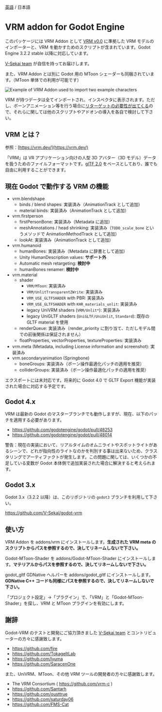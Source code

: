 [英語](README.md) / 日本語

# VRM addon for Godot Engine

このパッケージには VRM Addon として [VRM v0.0](https://github.com/vrm-c/vrm-specification/tree/master/specification/0.0) に準拠した VRM モデルのインポーターと、VRM を動かすためのスクリプトが含まれています。Godot Engine 3.2.2 stable 以降に対応しています。

[V-Sekai team](https://v-sekai.org/about) が自信を持ってお届けします。

また、VRM Addon とは別に Godot 用の MToon シェーダーも同梱されています。（MToon 単体での利用が可能です）

![Example of VRM Addon used to import two example characters](vrm_samples/screenshot/vrm_sample_screenshot.png)


VRM が持つデータは全てインポートされ、インスペクタに表示されます。ただし、ボーンアニメーション等を行う場合に[リターゲットの必要性が出てくる](https://qiita.com/TokageItLab/items/e5880123a9f508b2769d)ので、それらに関しては他のスクリプトやアドオンの導入を各自で検討して下さい。

## VRM とは？

参照：[https://vrm.dev/](https://vrm.dev/)

「VRM」は VR アプリケーション向けの人型 3D アバター（3D モデル）データを扱うためのファイルフォーマットです。[glTF 2.0](https://www.khronos.org/gltf/) をベースとしており、誰でも自由に利用することができます。

## 現在 Godot で動作する VRM の機能

* vrm.blendshape
  * binds / blend shapes: 実装済み（AnimationTrack として追加）
  * material binds: 実装済み（AnimationTrack として追加）
* vrm.firstperson
  * firstPersonBone: 実装済み（Metadata に追加）
  * meshAnnotations / head shrinking: 実装済み（`TODO_scale_bone` というメソッドで AnimationMethodTrack として追加）
  * lookAt: 実装済み（AnimationTrack として追加）
* vrm.humanoid
  * humanBones: 実装済み（Metadata に辞書として追加）
  * Unity HumanDescription values: **サポート外**
  * Automatic mesh retargeting: **検討中**
  * humanBones renamer: **検討中**
* vrm.material
  * shader
    * `VRM/MToon`: 実装済み
    * `VRM/UnlitTransparentZWrite`: 実装済み
    * `VRM_USE_GLTFSHADER` with PBR: 実装済み
    * `VRM_USE_GLTFSHADER` with `KHR_materials_unlit`: 実装済み
    * legacy UniVRM shaders (`VRM/Unlit*`): 実装済み
    * legacy UniGLTF shaders (`UniGLTF/UniUnlit`, `Standard`): 既存の GLTF material を使用
  * renderQueue: 実装済み（render_priority に割り当て、ただしモデル間での前後関係は保証されません）
  * floatProperties, vectorProperties, textureProperties: 実装済み
* vrm.meta (Metadata, including License information and screenshot): 実装済み
* vrm.secondaryanimation (Springbone)
  * boneGroups: 実装済み（ボーン操作最適化パッチの適用を推奨）
  * colliderGroups: 実装済み（ボーン操作最適化パッチの適用を推奨）

エクスポートには未対応です。将来的に Godot 4.0 で GLTF Export 機能が実装された場合に対応する予定です。

## Godot 4.x

VRM は最新の Godot のマスターブランチでも動作しますが、現在、以下のパッチを適用する必要があります。

* https://github.com/godotengine/godot/pull/48253
* https://github.com/godotengine/godot/pull/48014

警告：現在の実装において、リアルタイムのオムニライトやスポットライトがあるシーンで、どれが指向性のライトなのかを判別する事は出来ないため、クラスタリングでアーティファクトが発生します。この問題に関しては、いくつかの不足している変数が Godot 本体側で追加実装された場合に解決すると考えられます。

## Godot 3.x

Godot 3.x（3.2.2 以降）は、このリポジトリの `godot3` ブランチを利用して下さい。

https://github.com/V-Sekai/godot-vrm

## 使い方

VRM Addon を addons/vrm にインストールします。**生成された VRM meta のスクリプトからパスを参照するので、決してリネームしないで下さい。**

Godot-MToon-Shader を addons/Godot-MToon-Shader にインストールします。**マテリアルからパスを参照するので、決してリネームしないで下さい。**

godot_gltf GDNative ヘルパーを addons/godot_gltf にインストールします。**GDNative C++ コードも同様にパスを参照するので、決してリネームしないで下さい。**

「プロジェクト設定」→「プラグイン」で、「VRM」と「Godot-MToon-Shader」を探し、VRM と MToon プラグインを有効にします。

## 謝辞

Godot-VRM のテストと開発にご協力頂きました [V-Sekai team](https://v-sekai.org/about) とコントリビューターの方々に感謝致します。

- https://github.com/fire
- https://github.com/TokageItLab
- https://github.com/lyuma
- https://github.com/SaracenOne

また、UniVRM、MToon、その他 VRM ツールの開発者の方々に感謝致します。

- The VRM Consortium ( https://github.com/vrm-c )
- https://github.com/Santarh
- https://github.com/ousttrue
- https://github.com/saturday06
- https://github.com/FMS-Cat
